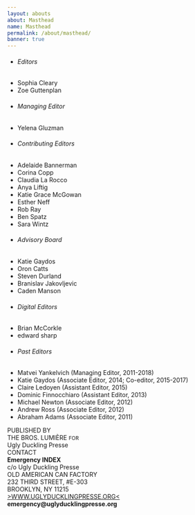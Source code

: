 ```yaml
---
layout: abouts
about: Masthead
name: Masthead
permalink: /about/masthead/
banner: true
---
```


<div class="intro">
  <div class="row">
    <ul class="col s12 m4 l3 collection with-header">
      <li class="collection-header"><h6>Editors</h6></li>
      <li class="collection-item">Sophia Cleary</li>
      <li class="collection-item">Zoe Guttenplan</li>
    </ul>
    <ul class="col s12 m4 l3 collection with-header">
      <li class="collection-header"><h6>Managing Editor</h6></li>
      <li class="collection-item">Yelena Gluzman</li>
    </ul>    
  </div>
  <div class="row">
    <ul class="col s12 m4 l3 collection with-header">
      <li class="collection-header"><h6>Contributing Editors</h6></li>
      <li class="collection-item">Adelaide Bannerman</li>
      <li class="collection-item">Corina Copp</li>
      <li class="collection-item">Claudia La Rocco</li>
      <li class="collection-item">Anya Liftig</li>
      <li class="collection-item">Katie Grace McGowan</li>
      <li class="collection-item">Esther Neff</li>
      <li class="collection-item">Rob Ray</li>
      <li class="collection-item">Ben Spatz</li>
      <li class="collection-item">Sara Wintz</li>
    </ul>
    <ul class="col s12 m4 l3 collection with-header">
      <li class="collection-header"><h6>Advisory Board</h6></li>
      <li class="collection-item">Katie Gaydos</li>
      <li class="collection-item">Oron Catts</li>
      <li class="collection-item">Steven Durland</li>
      <li class="collection-item">Branislav Jakovljevic</li>
      <li class="collection-item">Caden Manson</li>
    </ul>
    <ul class="col s12 m4 l3 collection with-header">
      <li class="collection-header"><h6>Digital Editors</h6></li>
      <li class="collection-item">Brian McCorkle</li>
      <li class="collection-item">edward sharp</li>
    </ul>
    <ul class="col s12 m4 l3 collection with-header">
      <li class="collection-header"><h6>Past Editors</h6></li>
      <li class="collection-item">Matvei Yankelvich (Managing Editor, 2011-2018)</li>
      <li class="collection-item">Katie Gaydos (Associate Editor, 2014; Co-editor, 2015-2017)</li>
      <li class="collection-item">Claire Ledoyen (Assistant Editor, 2015)</li>
      <li class="collection-item">Dominic Finnocchiaro (Assistant Editor, 2013)</li>
      <li class="collection-item">Michael Newton (Associate Editor, 2012)</li>
      <li class="collection-item">Andrew Ross (Associate Editor, 2012)</li>
      <li class="collection-item">Abraham Adams (Associate Editor, 2011)</li>
    </ul>
  </div>
  <div class="row">
    <div class="col s12 m6 right-align">
    PUBLISHED BY
    </div>
    <div class="col s12 m7 offset-m5">
    THE BROS. LUMIÈRE <small>FOR</small> <br>
    Ugly Duckling Presse <br>
    </div>
  </div>
  <div class="row">
    <div class="col s12 m6 right-align">
    CONTACT
    </div>
    <div class="col s12 m7 offset-m5">
    <b>Emergency INDEX</b> <br>
    c/o Ugly Duckling Presse <br>
    OLD AMERICAN CAN FACTORY <br>
    232 THIRD STREET, #E-303 <br>
    BROOKLYN, NY 11215 <br>
    <a href="http://WWW.UGLYDUCKLINGPRESSE.ORG" target="_blank">&gt;WWW.UGLYDUCKLINGPRESSE.ORG&lt;</a>
    <b>emergency@uglyducklingpresse.org</b>
    </div>
  </div>
</div>
